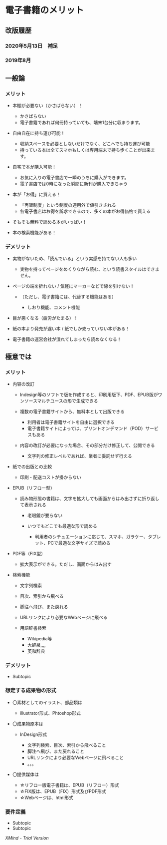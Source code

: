 # 電子書籍のメリット

## 改版履歴

### 2020年5月13日　補足

### 2019年8月

## 一般論

### メリット

- 本棚が必要ない（かさばらない）！

	- かさばらない
	- 電子書籍であれば何冊持っていても、端末1台分に収まります。

- 自由自在に持ち運び可能！

	- 収納スペースを必要としないだけでなく、どこへでも持ち運び可能
	- 持っている本は全てスマホもしくは専用端末で持ち歩くことが出来ます。

- 自宅で本が購入可能！

	- お気に入りの電子書店で一瞬のうちに購入ができます。
	- 電子書店では0時になった瞬間に新刊が購入できちゃう

- 本が「お得」に買える！

	- 「再販制度」という制度の適用外で値引きされる
	- 各電子書店はお得を訴求できるので、多くの本がお得価格で買える

- そもそも無料で読める本がいっぱい！
- 本の検索機能がある！

### デメリット

- 実物がないため、「読んでいる」という実感を持てない人も多い

	- 実物を持ってページをめくりながら読む、という読書スタイルはできません。

- ページの端を折れない / 気軽にマーカーなどで線を引けない！

	- （ただし、電子書籍には、代替する機能はある）

		- しおり機能、コメント機能

- 目が悪くなる（疲労がたまる）！ 
- 紙の本より発売が遅い本 / 紙でしか売っていない本がある！ 
- 電子書籍の運営会社が潰れてしまったら読めなくなる！ 

## 極意では

### メリット

- 内容の改訂

	- Indesign等のソフトで版を作成すると、印刷用版下、PDF、EPUB版がワンソースマルチユースの形で生成できる
	- 複数の電子書籍サイトから、無料本として出版できる

		- 利用者は電子書籍サイトを自由に選択できる
		- 電子書籍サイトによっては、プリントオンデマンド（POD）サービスもある

	- 内容の改訂が必要になった場合、その部分だけ修正して、公開できる

		- 文字列の修正レベルであれば、業者に委託せず行える

- 紙での出版との比較

	- 印刷・配送コストが掛からない

- EPUB（リフロー型）

	- 読み物形態の書籍は、文字を拡大しても画面からはみ出さずに折り返して表示される

		- 老眼鏡が要らない
		- いつでもどこでも最適な形で読める

			- 利用者のシチュエーションに応じて、スマホ、ガラケー、タブレット、PCで最適な文字サイズで読める

- PDF等（FIX型）

	- 拡大表示ができる。ただし、画面からはみ出す

- 検索機能

	- 文字列検索
	- 目次、索引から飛べる
	- 脚注へ飛び、また戻れる
	- URLリンクにより必要なWebページに飛べる
	- 用語辞書検索

		- Wikipedia等
		- 大辞泉,,,,
		- 英和辞典

### デメリット

- Subtopic

### 想定する成果物の形式

- 〇素材としてのイラスト、部品類は

	- illustrator形式、Phtoshop形式

- 〇成果物原本は

	- InDesign形式

		- 文字列検索、目次、索引から飛べること
		- 脚注へ飛び、また戻れること
		- URLリンクにより必要なWebページに飛べること
		- 。。。

- 〇提供媒体は

	- ☆リフロー版電子書籍は、EPUB（リフロー）形式
	- ☆FIX版は、EPUB（FIX）形式及びPDF形式
	- ☆Webページは、html形式

### 要件定義

- Subtopic
- Subtopic

*XMind - Trial Version*